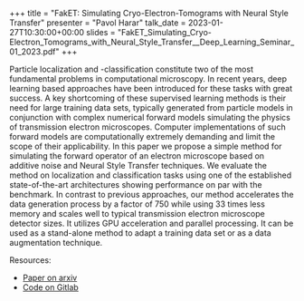 +++
title = "FakET: Simulating Cryo-Electron-Tomograms with Neural Style Transfer"
presenter = "Pavol Harar"
talk_date = 2023-01-27T10:30:00+00:00
slides = "FakET_Simulating_Cryo-Electron_Tomograms_with_Neural_Style_Transfer__Deep_Learning_Seminar_01_2023.pdf"
+++

Particle localization and -classification constitute two of the most fundamental problems in computational microscopy. In recent years, deep learning based approaches have been introduced for these tasks with great success. A key shortcoming of these supervised learning methods is their need for large training data sets, typically generated from particle models in conjunction with complex numerical forward models simulating the physics of transmission electron microscopes. Computer implementations of such forward models are computationally extremely demanding and limit the scope of their applicability. In this paper we propose a simple method for simulating the forward operator of an electron microscope based on additive noise and Neural Style Transfer techniques. We evaluate the method on localization and classification tasks using one of the established state-of-the-art architectures showing performance on par with the benchmark. In contrast to previous approaches, our method accelerates the data generation process by a factor of 750 while using 33 times less memory and scales well to typical transmission electron microscope detector sizes. It utilizes GPU acceleration and parallel processing. It can be used as a stand-alone method to adapt a training data set or as a data augmentation technique.

Resources:
- [Paper on arxiv](https://arxiv.org/abs/2304.02011)
- [Code on Gitlab](https://gitlab.com/deepet/faket)
